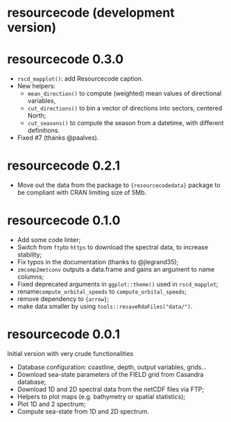 # resourcecode (development version)

# resourcecode 0.3.0

- `rscd_mapplot()`: add Resourcecode caption.
- New helpers:
  - `mean_direction()` to compute (weighted) mean values of directional variables,
  - `cut_directions()` to bin a vector of directions into sectors, centered North;
  - `cut_seasons()` to compute the season from a datetime, with different definitions.
 - Fixed #7 (thanks @paalves).

# resourcecode 0.2.1

- Move out the data from the package to `{resourcecodedata}` package to be compliant with
CRAN limiting size of 5Mb.

# resourcecode 0.1.0

- Add some code linter;
- Switch from `ftp`to `https` to download the spectral data, to increase stability;
- Fix typos in the documentation (thanks to @jlegrand35);
- `zmcomp2metconv` outputs a data.frame and gains an argument to name columns;
- Fixed deprecated arguments in `ggplot::theme()` used in `rscd_mapplot`;
- rename`compute_orbital_speeds` to `compute_orbital_speeds`;
- remove dependency to `{arrow}`;
- make data smaller by using `tools::resaveRdaFiles("data/")`.

# resourcecode 0.0.1

Initial version with very crude functionalities

- Database configuration: coastline, depth, output variables, grids...
- Download sea-state parameters of the FIELD grid from Casandra database;
- Download 1D and 2D spectral data from the netCDF files via FTP;
- Helpers to plot maps (e.g. bathymetry or spatial statistics);
- Plot 1D and 2 spectrum;
- Compute sea-state from 1D and 2D spectrum.
